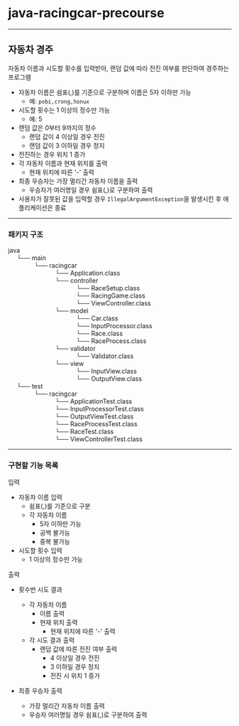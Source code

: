 # java-racingcar-precourse

---

## 자동차 경주

자동차 이름과 시도할 횟수를 입력받아, 랜덤 값에 따라 전진 여부를 판단하여 경주하는 프로그램

- 자동차 이름은 쉼표(,)를 기준으로 구분하며 이름은 5자 이하만 가능
    - 예: `pobi,crong,honux`
- 시도할 횟수는 1 이상의 정수만 가능
    - 예: 5
- 랜덤 값은 0부터 9까지의 정수
    - 랜덤 값이 4 이상일 경우 전진
    - 랜덤 값이 3 이하일 경우 정지
- 전진하는 경우 위치 1 증가
- 각 자동차 이름과 현재 위치를 출력
    - 현재 위치에 따른 '-' 출력
- 최종 우승자는 가장 멀리간 자동차 이름을 출력
    - 우승자가 여러명일 경우 쉼표(,)로 구분하여 출력
- 사용자가 잘못된 값을 입력할 경우 `IllegalArgumentException`을 발생시킨 후 애플리케이션은 종료

---

### 패키지 구조

java <br>
&nbsp; &nbsp;&nbsp; └── main <br>
&nbsp; &nbsp; &nbsp; &nbsp; &nbsp; &nbsp; &nbsp; &nbsp;└── racingcar <br>
&nbsp; &nbsp; &nbsp; &nbsp; &nbsp; &nbsp; &nbsp; &nbsp; &nbsp; &nbsp; &nbsp; &nbsp; &nbsp; &nbsp;└──
Application.class <br>
&nbsp; &nbsp; &nbsp; &nbsp; &nbsp; &nbsp; &nbsp; &nbsp; &nbsp; &nbsp; &nbsp; &nbsp; &nbsp; &nbsp;└── controller <br>
&nbsp; &nbsp; &nbsp; &nbsp; &nbsp; &nbsp; &nbsp; &nbsp; &nbsp; &nbsp; &nbsp; &nbsp; &nbsp; &nbsp; &nbsp; &nbsp; &nbsp;
&nbsp; &nbsp; &nbsp;└── RaceSetup.class <br>
&nbsp; &nbsp; &nbsp; &nbsp; &nbsp; &nbsp; &nbsp; &nbsp; &nbsp; &nbsp; &nbsp; &nbsp; &nbsp; &nbsp; &nbsp; &nbsp; &nbsp;
&nbsp; &nbsp; &nbsp;└── RacingGame.class <br>
&nbsp; &nbsp; &nbsp; &nbsp; &nbsp; &nbsp; &nbsp; &nbsp; &nbsp; &nbsp; &nbsp; &nbsp; &nbsp; &nbsp; &nbsp; &nbsp; &nbsp;
&nbsp; &nbsp; &nbsp;└── ViewController.class <br>
&nbsp; &nbsp; &nbsp; &nbsp; &nbsp; &nbsp; &nbsp; &nbsp; &nbsp; &nbsp; &nbsp; &nbsp; &nbsp; &nbsp;└── model <br>
&nbsp; &nbsp; &nbsp; &nbsp; &nbsp; &nbsp; &nbsp; &nbsp; &nbsp; &nbsp; &nbsp; &nbsp; &nbsp; &nbsp; &nbsp; &nbsp; &nbsp;
&nbsp; &nbsp; &nbsp;└── Car.class <br>
&nbsp; &nbsp; &nbsp; &nbsp; &nbsp; &nbsp; &nbsp; &nbsp; &nbsp; &nbsp; &nbsp; &nbsp; &nbsp; &nbsp; &nbsp; &nbsp; &nbsp;
&nbsp; &nbsp; &nbsp;└── InputProcessor.class <br>
&nbsp; &nbsp; &nbsp; &nbsp; &nbsp; &nbsp; &nbsp; &nbsp; &nbsp; &nbsp; &nbsp; &nbsp; &nbsp; &nbsp; &nbsp; &nbsp; &nbsp;
&nbsp; &nbsp; &nbsp;└── Race.class <br>
&nbsp; &nbsp; &nbsp; &nbsp; &nbsp; &nbsp; &nbsp; &nbsp; &nbsp; &nbsp; &nbsp; &nbsp; &nbsp; &nbsp; &nbsp; &nbsp; &nbsp;
&nbsp; &nbsp; &nbsp;└── RaceProcess.class <br>
&nbsp; &nbsp; &nbsp; &nbsp; &nbsp; &nbsp; &nbsp; &nbsp; &nbsp; &nbsp; &nbsp; &nbsp; &nbsp; &nbsp;└── validator <br>
&nbsp; &nbsp; &nbsp; &nbsp; &nbsp; &nbsp; &nbsp; &nbsp; &nbsp; &nbsp; &nbsp; &nbsp; &nbsp; &nbsp; &nbsp; &nbsp; &nbsp;
&nbsp; &nbsp; &nbsp;└── Validator.class <br>
&nbsp; &nbsp; &nbsp; &nbsp; &nbsp; &nbsp; &nbsp; &nbsp; &nbsp; &nbsp; &nbsp; &nbsp; &nbsp; &nbsp;└── view <br>
&nbsp; &nbsp; &nbsp; &nbsp; &nbsp; &nbsp; &nbsp; &nbsp; &nbsp; &nbsp; &nbsp; &nbsp; &nbsp; &nbsp; &nbsp; &nbsp; &nbsp;
&nbsp; &nbsp; &nbsp;└── InputView.class <br>
&nbsp; &nbsp; &nbsp; &nbsp; &nbsp; &nbsp; &nbsp; &nbsp; &nbsp; &nbsp; &nbsp; &nbsp; &nbsp; &nbsp; &nbsp; &nbsp; &nbsp;
&nbsp; &nbsp; &nbsp;└── OutputView.class <br>
&nbsp; &nbsp; &nbsp;└── test<br>
&nbsp; &nbsp; &nbsp; &nbsp; &nbsp; &nbsp; &nbsp; &nbsp;└── racingcar <br>
&nbsp; &nbsp; &nbsp; &nbsp; &nbsp; &nbsp; &nbsp; &nbsp; &nbsp; &nbsp; &nbsp; &nbsp; &nbsp; &nbsp;└──
ApplicationTest.class <br>
&nbsp; &nbsp; &nbsp; &nbsp; &nbsp; &nbsp; &nbsp; &nbsp; &nbsp; &nbsp; &nbsp; &nbsp; &nbsp; &nbsp;└──
InputProcessorTest.class <br>
&nbsp; &nbsp; &nbsp; &nbsp; &nbsp; &nbsp; &nbsp; &nbsp; &nbsp; &nbsp; &nbsp; &nbsp; &nbsp; &nbsp;└──
OutputViewTest.class <br>
&nbsp; &nbsp; &nbsp; &nbsp; &nbsp; &nbsp; &nbsp; &nbsp; &nbsp; &nbsp; &nbsp; &nbsp; &nbsp; &nbsp;└──
RaceProcessTest.class <br>
&nbsp; &nbsp; &nbsp; &nbsp; &nbsp; &nbsp; &nbsp; &nbsp; &nbsp; &nbsp; &nbsp; &nbsp; &nbsp; &nbsp;└── RaceTest.class <br>
&nbsp; &nbsp; &nbsp; &nbsp; &nbsp; &nbsp; &nbsp; &nbsp; &nbsp; &nbsp; &nbsp; &nbsp; &nbsp; &nbsp;└──
ViewControllerTest.class <br>

---

### 구현할 기능 목록

입력

- 자동차 이름 입력
    - 쉼표(,)를 기준으로 구분
    - 각 자동차 이름
        - 5자 이하만 가능
        - 공백 불가능
        - 중복 불가능
- 시도할 횟수 입력
    - 1 이상의 정수만 가능

출력

- 횟수번 시도 결과
    - 각 자동차 이름
        - 이름 출력
        - 현재 위치 출력
            - 현재 위치에 따른 '-' 출력
    - 각 시도 결과 출력
        - 랜덤 값에 따른 전진 여부 출력
            - 4 이상일 경우 전진
            - 3 이하일 경우 정지
            - 전진 시 위치 1 증가


- 최종 우승자 출력
    - 가장 멀리간 자동차 이름 출력
    - 우승자 여러명일 경우 쉼표(,)로 구분하여 출력